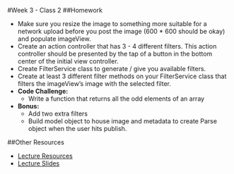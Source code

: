 #Week 3 - Class 2
##Homework
* Make sure you resize the image to something more suitable for a network upload before you post the image (600 * 600 should be okay) and populate imageView.
* Create an action controller that has 3 - 4 different filters. This action controller should be presented by the tap of a button in the bottom center of the initial view controller.
* Create FilterService class to generate / give you available filters.
* Create at least 3 different filter methods on your FilterService class that filters the imageView’s image with the selected filter.
* **Code Challenge:** 
	* Write a function that returns all the odd elements of an array
* **Bonus:**
	* Add two extra filters
	* Build model object to house image and metadata to create Parse object when the user hits publish.

##Other Resources
* [Lecture Resources](lecture/)
* [Lecture Slides]()
